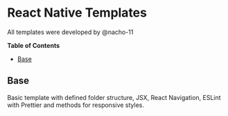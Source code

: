 # React Native Templates

All templates were developed by @nacho-11

**Table of Contents**

<!-- START doctoc generated TOC please keep comment here to allow auto update -->
<!-- DON'T EDIT THIS SECTION, INSTEAD RE-RUN doctoc TO UPDATE -->

- [Base](#base)

<!-- END doctoc generated TOC please keep comment here to allow auto update -->

## Base

Basic template with defined folder structure, JSX, React Navigation, ESLint with Prettier and methods for responsive styles.

